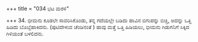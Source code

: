 +++
title = "034 ಭಟ ಮರಳಿ"

+++
34. ಭೀಮನು ಕೂಡಲೇ ಸಾವರಿಸಿಕೊಂಡು, ತನ್ನ ಗದೆಯಲ್ಲೇ ಬಡಿದು ಹಾವಿನ ಬಿಗುಪನ್ನು ಬಿಚ್ಚಿ, ಅದನ್ನು ಒತ್ತಿ ಹಿಡಿದು ಬೊಬ್ಬೆಹಾಕಿದನು. (ಪುಟಿದೇಳುವ ಚೆಂಡಿನಂತೆ ) ಹಾವು ಮತ್ತೆ ಒತ್ತಿ ಹಿಡಿಯಲು, ಭೀಮನು ಗಿಡುಗನಿಗೆ ಸಿಕ್ಕಿದ ಗಿಳಿಯಂತೆ ಬಳಲಿದನು.